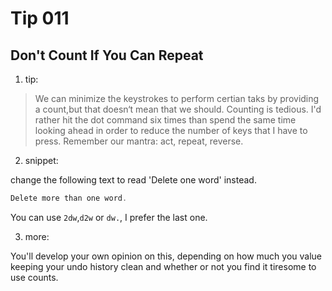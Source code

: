 # Tip 011

## Don't Count If You Can Repeat

1. tip:

> We can minimize the keystrokes to perform certian taks by providing a count,but that doesn‘t mean that we should. Counting is tedious. I'd rather hit the dot command six times than spend the same time looking ahead in order to reduce the number of keys that I have to press. Remember our mantra: act, repeat, reverse.

2. snippet:

change the following text to read 'Delete one word' instead.

```js
Delete more than one word.
```

You can use `2dw`,`d2w` or `dw.`, I prefer the last one.

3. more:

You'll develop your own opinion on this, depending on how much you value keeping your undo history clean and whether or not you find it tiresome to use counts.
